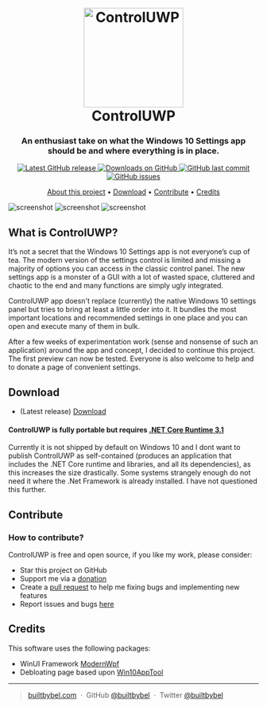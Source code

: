 <h1 align="center">
  <br>
  <a href="http://www.builtbybel.com"><img src="https://github.com/builtbybel/control-uwp/blob/master/src/Control/AppIcon.ico" alt="ControlUWP" width="200"></a>
  <br>
  ControlUWP
  <br>
</h1>

<h3 align="center">An enthusiast take on what the Windows 10 Settings app should be and where everything is in place.</h3>

<p align="center">
<a href="https://github.com/builtbybel/control-uwp/releases/latest" target="_blank">
<img alt="Latest GitHub release" src="https://img.shields.io/github/release/builtbybel/control-uwp.svg?style=flat-square" />
</a>
	
<a href="https://github.com/builtbybel/control-uwp/releases" target="_blank">
<img alt="Downloads on GitHub" src="https://img.shields.io/github/downloads/builtbybel/control-uwp/total.svg?style=flat-square" />
</a>

<a href="https://github.com/builtbybel/control-uwp/commits/master">
<img src="https://img.shields.io/github/last-commit/builtbybel/control-uwp.svg?style=flat-square&logo=github&logoColor=white"
alt="GitHub last commit">
<a href="https://github.com/builtbybel/control-uwp/issues">
<img src="https://img.shields.io/github/issues-raw/builtbybel/control-uwp.svg?style=flat-square&logo=github&logoColor=white"
alt="GitHub issues">   
  
</p>

<p align="center">
  <a href="#what-is-controluwp">About this project</a> •
  <a href="#download">Download</a> •
  <a href="#contribute">Contribute</a> •
  <a href="#credits">Credits</a>
</p>

![screenshot](https://github.com/builtbybel/control-uwp/blob/master/assets/controluwp.png)
![screenshot](https://github.com/builtbybel/control-uwp/blob/master/assets/controluwp2.png)
![screenshot](https://github.com/builtbybel/control-uwp/blob/master/assets/controluwp3.png)

## What is ControlUWP?

It’s not a secret that the Windows 10 Settings app is not everyone’s cup of tea. The modern version of the settings control is limited and missing a majority of options you can access in the classic control panel. The new settings app is a monster of a GUI with a lot of wasted space, cluttered and chaotic to the end and many functions are simply ugly integrated.
 
ControlUWP app doesn't replace (currently) the native Windows 10 settings panel but tries to bring at least a little order into it. It bundles the most important locations and recommended settings in one place and you can open and execute many of them in bulk. 

After a few weeks of experimentation work (sense and nonsense of such an application) around the app and concept, I decided to continue this project. The first preview can now be tested. Everyone is also welcome to help and to donate a page of convenient settings.

## Download

- (Latest release) [Download](https://github.com/builtbybel/control-uwp/releases)

#### ControlUWP is fully portable but requires [.NET Core Runtime 3.1](https://dotnet.microsoft.com/download/dotnet-core/3.1) 
Currently it is not shipped by default on Windows 10 and I dont want to publish ControlUWP as self-contained (produces an application that includes the .NET Core runtime and libraries, and all its dependencies), as this increases the size drastically. Some systems strangely enough do not need it where the .Net Framework is already installed. I have not questioned this further. 

## Contribute

### How to contribute?

ControlUWP is free and open source, if you like my work, please consider:
- Star this project on GitHub
- Support me via a [donation](https://www.paypal.com/cgi-bin/webscr?cmd=_donations&business=donate@builtbybel.com&lc=US&item_name=%20Builtbybel&no_note=0&cn=&currency_code=USD&bn=PP-DonationsBF:btn_donateCC_LG.gif:NonHosted)
- Create a [pull request](https://github.com/builtbybel/control-uwp/pulls) to help me fixing bugs and implementing new features
- Report issues and bugs [here](https://github.com/builtbybel/control-uwp/issues)

## Credits

This software uses the following packages:
- WinUI Framework [ModernWpf](https://github.com/Kinnara/ModernWpf)
- Debloating page based upon [Win10AppTool](https://github.com/mgw-dev/Win10AppTool)


---

> [builtbybel.com](https://www.builtbybel.com) &nbsp;&middot;&nbsp;
> GitHub [@builtbybel](https://github.com/builtbybel) &nbsp;&middot;&nbsp;
> Twitter [@builtbybel](https://twitter.com/builtbybel)
